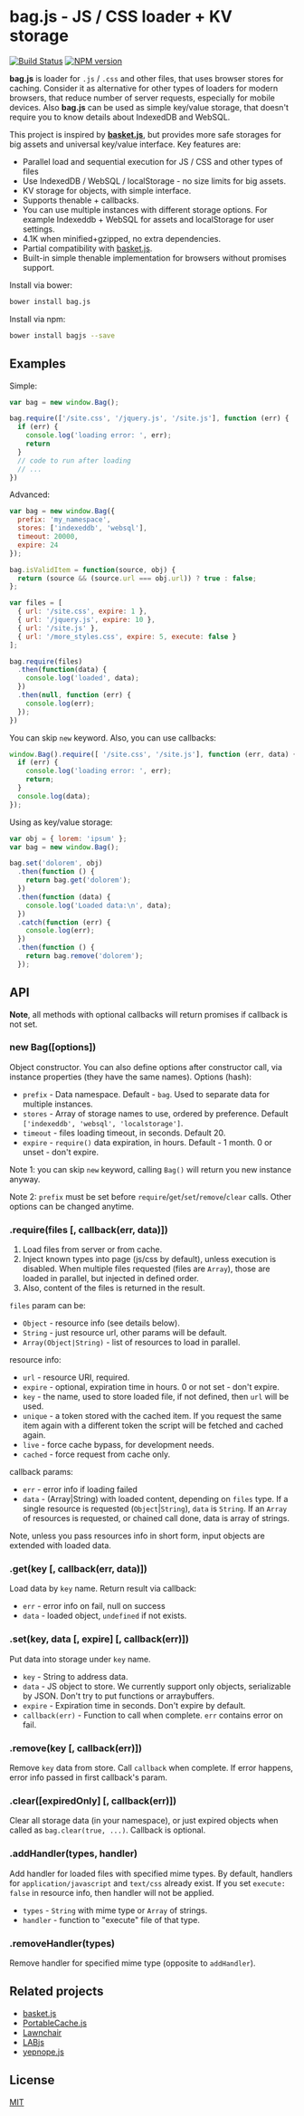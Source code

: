 bag.js - JS / CSS loader + KV storage
=====================================

[![Build Status](https://travis-ci.org/nodeca/bag.js.svg?branch=master)](https://travis-ci.org/nodeca/bag.js)
[![NPM version](https://img.shields.io/npm/v/bagjs.svg?style=flat)](https://www.npmjs.org/package/bagjs)

__bag.js__ is loader for `.js` / `.css` and other files, that uses browser
stores for caching. Consider it as alternative for other types of loaders for
modern browsers, that reduce number of server requests, especially for mobile
devices. Also __bag.js__  can be used as simple key/value storage, that doesn't
require you to know details about IndexedDB and WebSQL.

This project is inspired by __[basket.js](http://addyosmani.github.io/basket.js/)__,
but provides more safe storages for big assets and universal key/value interface.
Key features are:

- Parallel load and sequential execution for JS / CSS and other types of files
- Use IndexedDB / WebSQL / localStorage - no size limits for big assets.
- KV storage for objects, with simple interface.
- Supports thenable + callbacks.
- You can use multiple instances with different storage options. For example
  Indexeddb + WebSQL for assets and localStorage for user settings.
- 4.1K when minified+gzipped, no extra dependencies.
- Partial compatibility with [basket.js](http://addyosmani.github.io/basket.js/).
- Built-in simple thenable implementation for browsers without promises support.

Install via bower:

```bash
bower install bag.js
```

Install via npm:

```bash
bower install bagjs --save
```


Examples
--------

Simple:

```js
var bag = new window.Bag();

bag.require(['/site.css', '/jquery.js', '/site.js'], function (err) {
  if (err) {
    console.log('loading error: ', err);
    return
  }
  // code to run after loading
  // ...
})

```

Advanced:

```js
var bag = new window.Bag({
  prefix: 'my_namespace',
  stores: ['indexeddb', 'websql'],
  timeout: 20000,
  expire: 24
});

bag.isValidItem = function(source, obj) {
  return (source && (source.url === obj.url)) ? true : false;
};

var files = [
  { url: '/site.css', expire: 1 },
  { url: '/jquery.js', expire: 10 },
  { url: '/site.js' },
  { url: '/more_styles.css', expire: 5, execute: false }
];

bag.require(files)
  .then(function(data) {
    console.log('loaded', data);
  })
  .then(null, function (err) {
    console.log(err);
  });
})
```

You can skip `new` keyword. Also, you can use callbacks:

```js
window.Bag().require([ '/site.css', '/site.js'], function (err, data) {
  if (err) {
    console.log('loading error: ', err);
    return;
  }
  console.log(data);
});
```

Using as key/value storage:

```js
var obj = { lorem: 'ipsum' };
var bag = new window.Bag();

bag.set('dolorem', obj)
  .then(function () {
    return bag.get('dolorem');
  })
  .then(function (data) {
    console.log('Loaded data:\n', data);
  })
  .catch(function (err) {
    console.log(err);
  })
  .then(function () {
    return bag.remove('dolorem');
  });
```


API
---

__Note__, all methods with optional callbacks will return promises if callback
is not set.


### new Bag([options])

Object constructor. You can also define options after constructor call, via
instance properties (they have the same names). Options (hash):

- `prefix` - Data namespace. Default - `bag`. Used to separate data for
   multiple instances.
- `stores` - Array of storage names to use, ordered by preference.
  Default `['indexeddb', 'websql', 'localstorage']`.
- `timeout` - files loading timeout, in seconds. Default 20.
- `expire` - `require()` data expiration, in hours. Default - 1 month. 0 or
  unset - don't expire.

Note 1: you can skip `new` keyword, calling `Bag()` will return you new instance anyway.

Note 2: `prefix` must be set before `require`/`get`/`set`/`remove`/`clear` calls. Other options can be changed anytime.


### .require(files [, callback(err, data)])

1. Load files from server or from cache.
2. Inject known types into page (js/css by default), unless execution is disabled.
   When multiple files requested (files are `Array`), those are loaded in
   parallel, but injected in defined order.
3. Also, content of the files is returned in the result.

`files` param can be:

- `Object` - resource info (see details below).
- `String` - just resource url, other params will be default.
- `Array(Object|String)` - list of resources to load in parallel.

resource info:

- `url` - resource URI, required.
- `expire` - optional, expiration time in hours. 0 or not set - don't expire.
- `key` - the name, used to store loaded file, if not defined, then `url`
   will be used.
- `unique` - a token stored with the cached item. If you request the same item
  again with a different token the script will be fetched and cached again.
- `live` - force cache bypass, for development needs.
- `cached` - force request from cache only.

callback params:

- `err` - error info if loading failed
- `data` - (Array|String) with loaded content, depending on `files` type. If
  a single resource is requested (`Object`|`String`), `data` is `String`. If
  an `Array` of resources is requested, or chained call done, data is array of strings.

Note, unless you pass resources info in short form, input objects are extended
with loaded data.


### .get(key [, callback(err, data)])

Load data by `key` name. Return result via callback:

- `err` - error info on fail, null on success
- `data` - loaded object, `undefined` if not exists.


### .set(key, data [, expire] [, callback(err)])

Put data into storage under `key` name.

- `key` - String to address data.
- `data` - JS object to store. We currently support only objects, serializable
  by JSON. Don't try to put functions or arraybuffers.
- `expire` - Expiration time in seconds. Don't expire by default.
- `callback(err)` - Function to call when complete. `err` contains error
  on fail.


### .remove(key [, callback(err)])

Remove `key` data from store. Call `callback` when complete. If error happens,
error info passed in first callback's param.


### .clear([expiredOnly] [, callback(err)])

Clear all storage data (in your namespace), or just expired objects when called
as `bag.clear(true, ...)`. Callback is optional.


### .addHandler(types, handler)

Add handler for loaded files with specified mime types. By default, handlers
for `application/javascript` and `text/css` already exist. If you set
`execute: false` in resource info, then handler will not be applied.

- `types` - `String` with mime type or `Array` of strings.
- `handler` - function to "execute" file of that type.


### .removeHandler(types)

Remove handler for specified mime type (opposite to `addHandler`).


Related projects
----------------

- [basket.js](http://addyosmani.github.io/basket.js/)
- [PortableCache.js](https://github.com/agektmr/PortableCache.js)
- [Lawnchair](http://brian.io/lawnchair/)
- [LABjs](https://github.com/getify/LABjs)
- [yepnope.js](https://github.com/SlexAxton/yepnope.js)


License
-------

[MIT](https://github.com/nodeca/bag.js/blob/master/LICENSE)
